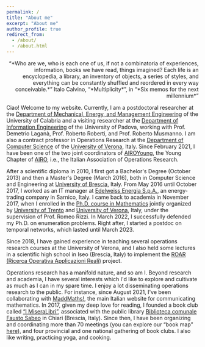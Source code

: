 ```yaml
---
permalink: /
title: "About me"
excerpt: "About me"
author_profile: true
redirect_from:
  - /about/
  - /about.html
---
```


<div style="text-align: right"> “*Who are we, who is each one of us, if not a combinatoria of experiences, information, books we have read, things imagined? Each life is an encyclopedia, a library, an inventory of objects, a series of styles, and everything can be constantly shuffled and reordered in every way conceivable.*”
Italo Calvino, “*Multiplicity*”, in “*Six memos for the next millennium*”</div>



Ciao! Welcome to my website. Currently, I am a postdoctoral researcher at the [Department of Mechanical, Energy, and Management Engineering](https://dimeg.unical.it/?lang=en) of the University of Calabria and a visiting researcher at the [Department of Information Engineering](https://www.dei.unipd.it/en/home-page) of the University of Padova, working with Prof. Demetrio Laganà, Prof. Roberto Roberti, and Prof. Roberto Musmanno. I am also a contract professor in Operations Research at the [Department of Computer Science](https://www.di.univr.it/?lang=en) of the [University of Verona](https://www.univr.it/home), Italy. Since February 2021, I have been one of the two joint coordinators of [AIROYoung](https://www.airoyoung.org), the Young Chapter of [AIRO](https://www.airo.org), i.e., the Italian Association of Operations Research.

After a scientific diploma in 2010, I first got a Bachelor's Degree (October 2013) and then a Master's Degree (March 2016), both in Computer Science and Engineering at [University of Brescia](https://www.unibs.it/en), Italy. From May 2016 until October 2017, I worked as an IT manager at [Edelweiss Energia S.p.A.](https://edelweiss-energia.it), an energy-trading company in Sarnico, Italy. I came back to academia in November 2017, when I enrolled in the [Ph.D. course in Mathematics](https://www.unitn.it/drmath/) jointly organized by [University of Trento](https://www.unitn.it/en) and [University of Verona](https://www.univr.it/home), Italy, under the supervision of Prof. Romeo Rizzi. In March 2022, I successfully defended my Ph.D. on enumeration problems. Right after, I started a postdoc on temporal networks, which lasted until March 2023.

Since 2018, I have gained experience in teaching several operations research courses at the University of Verona, and I also held some lectures in a scientific high school in Iseo (Brescia, Italy) to implement the [ROAR (Ricerca Operativa Applicazioni Reali)](https://github.com/aliceraffaele/ROAR) project.

Operations research has a manifold nature, and so am I. Beyond research and academia, I have several interests which I'd like to explore and cultivate as much as I can in my spare time. I enjoy a lot disseminating operations research to the public. For instance, since August 2021, I've been collaborating with [MaddMaths!](https://maddmaths.simai.eu/author/alice-raffaele/), the main Italian website for communicating mathematics. In 2017, given my deep love for reading, I founded a book club called [“I MiseraLibri”](https://www.facebook.com/groups/GruppoDiLetturaChiari), associated with the public library [Biblioteca comunale Fausto Sabeo](https://www.facebook.com/bibliochiari) in Chiari (Brescia, Italy). Since then, I have been organizing and coordinating more than 70 meetings (you can explore our “book map” [here](https://www.google.com/maps/d/u/0/edit?mid=1DofkuuHNFXbRL1pQStHPt37R76AAPcY&usp=sharing)), and four provincial and one national gathering of book clubs. I also like writing, practicing yoga, and cooking.
